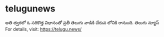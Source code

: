 # telugunews
అతి త్వరలో ఓ సరికొత్త విధానంతో ప్రతీ తెలుగు వాడికి చేరువ లోనికి రానుంది.  తెలుగు న్యూస్  For details, visit: https://telugu.news/
